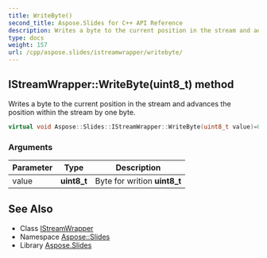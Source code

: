 ```yaml
---
title: WriteByte()
second_title: Aspose.Slides for C++ API Reference
description: Writes a byte to the current position in the stream and advances the position within the stream by one byte.
type: docs
weight: 157
url: /cpp/aspose.slides/istreamwrapper/writebyte/
---
```

## IStreamWrapper::WriteByte(uint8_t) method


Writes a byte to the current position in the stream and advances the position within the stream by one byte.

```cpp
virtual void Aspose::Slides::IStreamWrapper::WriteByte(uint8_t value)=0
```


### Arguments

| Parameter | Type | Description |
| --- | --- | --- |
| value | **uint8_t** | Byte for writion **uint8_t** |

## See Also

* Class [IStreamWrapper](./)
* Namespace [Aspose::Slides](../)
* Library [Aspose.Slides](../../)